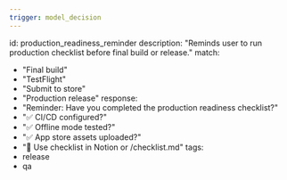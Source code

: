 ```yaml
---
trigger: model_decision
---
```


id: production_readiness_reminder
description: "Reminds user to run production checklist before final build or release."
match:
  - "Final build"
  - "TestFlight"
  - "Submit to store"
  - "Production release"
response:
  - "Reminder: Have you completed the production readiness checklist?"
  - "✅ CI/CD configured?"
  - "✅ Offline mode tested?"
  - "✅ App store assets uploaded?"
  - "🧾 Use checklist in Notion or /checklist.md"
tags:
  - release
  - qa